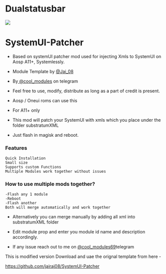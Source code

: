 # Dualstatusbar
<a href="https://t.me/DualstatusbarDsb"><img src="https://telegra.ph/file/33ddf8ad7964dcb6df5f1.jpg"></a>

# SystemUI-Patcher
- Based on  systemUI patcher mod used for injecting Xmls to SystemUI on Aosp A11+, Systemlessly. 

- Module Template by [@Jai_08](https://t.me/jai_08)

- By[ @cool_modules](https://t.me/cool_modules) on telegram 

- Feel free to use, modify, distribute as long as a part of credit is present.

- Aosp / Oneui roms can use this

- For A11+ only

- This mod will patch your SystemUI with xmls which you place under the folder substratumXML

- Just flash in magisk and reboot.

### Features
```
Quick Installation
Small size
Supports custom Functions
Multiple Modules work together without issues
```
### How to use multiple mods together?
```
-Flash any 1 module 
-Reboot
-Flash another
Both will merge automatically and work together
```
- Alternatively you can merge manually by adding all xml into substratumXML folder

- Edit module prop and enter you module id name and description accordingly. 

- If any issue reach out to me on [@cool_modules69](https://t.me/cool_modules69)telegram


This is modified version 
Download and uae the orignal template from here -

https://github.com/jairaj08/SystemUI-Patcher

